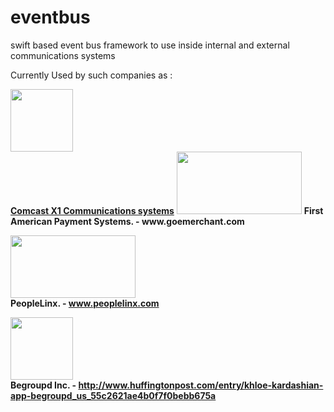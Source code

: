 # eventbus
swift based event bus framework to use inside internal and external communications systems

Currently Used by such companies as : <br />
<p>
<a href="http://www.xfinity.com/x1a">
<img src="https://cnet4.cbsistatic.com/hub/i/r/2013/10/10/31a1c58d-6ddf-11e3-913e-14feb5ca9861/resize/620x/49bccf1482ee648eb8e97f5257e31bd4/X1_logo.png" width="100" height="100"><br />
<b>Comcast X1 Communications systems</b></a>

<img src="http://www.goemerchant.com/images/goe-logo-shadow.png" width="200" height="100">
<b>First American Payment Systems. - www.goemerchant.com </b>

<img src="http://peoplelinx.com/assets/img/header/peoplelinx_logo.png" width="200" height="100"> <br />
<b>PeopleLinx. - www.peoplelinx.com</b>

<img src="https://pbs.twimg.com/profile_images/615619857300783108/yaMclnKa_400x400.png" width="100" height="100"><br />
<b>Begroupd Inc. - http://www.huffingtonpost.com/entry/khloe-kardashian-app-begroupd_us_55c2621ae4b0f7f0bebb675a</b>
</p>
